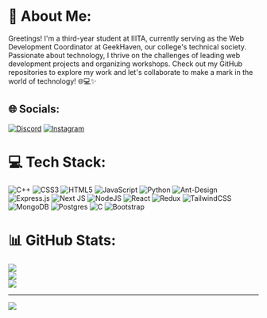 # 💫 About Me:
Greetings! I'm a third-year student at IIITA, currently serving as the Web Development Coordinator at GeekHaven, our college's technical society. Passionate about technology, I thrive on the challenges of leading web development projects and organizing workshops. Check out my GitHub repositories to explore my work and let's collaborate to make a mark in the world of technology! 🌐💻✨


## 🌐 Socials:
[![Discord](https://img.shields.io/badge/Discord-%237289DA.svg?logo=discord&logoColor=white)](https://discord.gg/GammaMicrowave#4389) [![Instagram](https://img.shields.io/badge/Instagram-%23E4405F.svg?logo=Instagram&logoColor=white)](https://instagram.com/pranavt150) 

# 💻 Tech Stack:
![C++](https://img.shields.io/badge/c++-%2300599C.svg?style=flat&logo=c%2B%2B&logoColor=white) ![CSS3](https://img.shields.io/badge/css3-%231572B6.svg?style=flat&logo=css3&logoColor=white) ![HTML5](https://img.shields.io/badge/html5-%23E34F26.svg?style=flat&logo=html5&logoColor=white) ![JavaScript](https://img.shields.io/badge/javascript-%23323330.svg?style=flat&logo=javascript&logoColor=%23F7DF1E) ![Python](https://img.shields.io/badge/python-3670A0?style=flat&logo=python&logoColor=ffdd54) ![Ant-Design](https://img.shields.io/badge/-AntDesign-%230170FE?style=flat&logo=ant-design&logoColor=white) ![Express.js](https://img.shields.io/badge/express.js-%23404d59.svg?style=flat&logo=express&logoColor=%2361DAFB) ![Next JS](https://img.shields.io/badge/Next-black?style=flat&logo=next.js&logoColor=white) ![NodeJS](https://img.shields.io/badge/node.js-6DA55F?style=flat&logo=node.js&logoColor=white) ![React](https://img.shields.io/badge/react-%2320232a.svg?style=flat&logo=react&logoColor=%2361DAFB) ![Redux](https://img.shields.io/badge/redux-%23593d88.svg?style=flat&logo=redux&logoColor=white) ![TailwindCSS](https://img.shields.io/badge/tailwindcss-%2338B2AC.svg?style=flat&logo=tailwind-css&logoColor=white) ![MongoDB](https://img.shields.io/badge/MongoDB-%234ea94b.svg?style=flat&logo=mongodb&logoColor=white) ![Postgres](https://img.shields.io/badge/postgres-%23316192.svg?style=flat&logo=postgresql&logoColor=white) ![C](https://img.shields.io/badge/c-%2300599C.svg?style=flat&logo=c&logoColor=white) ![Bootstrap](https://img.shields.io/badge/bootstrap-%23563D7C.svg?style=flat&logo=bootstrap&logoColor=white)
# 📊 GitHub Stats:
![](https://github-readme-stats.vercel.app/api?username=GammaMicrowave&theme=dark&hide_border=true&include_all_commits=true&count_private=true)<br/>
![](https://github-readme-streak-stats.herokuapp.com/?user=GammaMicrowave&theme=dark&hide_border=true)<br/>
![](https://github-readme-stats.vercel.app/api/top-langs/?username=GammaMicrowave&theme=dark&hide_border=true&include_all_commits=true&count_private=true&layout=compact)

---
[![](https://visitcount.itsvg.in/api?id=GammaMicrowave&icon=2&color=0)](https://visitcount.itsvg.in)

<!-- Proudly created with GPRM ( https://gprm.itsvg.in ) -->
